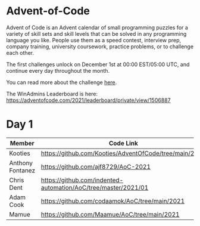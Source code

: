 # Advent-of-Code

Advent of Code is an Advent calendar of small programming puzzles for a variety of skill sets and skill levels that can be solved in any programming language you like. People use them as a speed contest, interview prep, company training, university coursework, practice problems, or to challenge each other.

The first challenges unlock on December 1st at 00:00 EST/05:00 UTC, and continue every day throughout the month.

You can read more about the challenge [here](https://adventofcode.com/2021/about).

The WinAdmins Leaderboard is here:
https://adventofcode.com/2021/leaderboard/private/view/1506887

# Day 1

Member|Code Link
-|-
Kooties|https://github.com/Kooties/AdventOfCode/tree/main/2021
Anthony Fontanez|https://github.com/ajf8729/AoC-2021
Chris Dent|https://github.com/indented-automation/AoC/tree/master/2021/01
Adam Cook|https://github.com/codaamok/AoC/tree/main/2021
Mamue|https://github.com/Maamue/AoC/tree/main/2021
